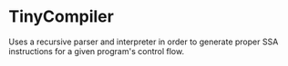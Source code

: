 # TinyCompiler
Uses a recursive parser and interpreter in order to generate proper SSA instructions for a given program's control flow.
